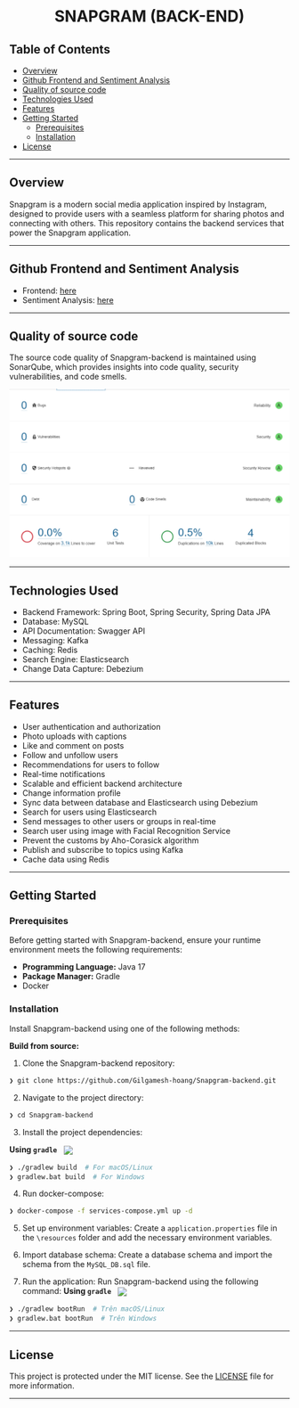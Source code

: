 <div align="center" >
<h1>SNAPGRAM (BACK-END)</h1>
</div>

##  Table of Contents

- [Overview](#overview)
- [Github Frontend and Sentiment Analysis](#github-backend-and-sentiments-analysis)
- [Quality of source code](#quality-of-source-code)
- [Technologies Used](#technologies-used)
- [Features](#features)
- [Getting Started](#getting-started)
   - [ Prerequisites](#prerequisites)
   - [ Installation](#installation)
- [License](#license)

---

##  Overview

Snapgram is a modern social media application inspired by Instagram, designed to provide users with a seamless platform for sharing photos and connecting with others. This repository contains the backend services that power the Snapgram application.

---

##  Github Frontend and Sentiment Analysis

* Frontend: [here](https://github.com/Gilgamesh-hoang/Snapgram-frontend.git)
* Sentiment Analysis: [here](https://github.com/Gilgamesh-hoang/Sentiment-Analysis-Comments.git)

---

##  Quality of source code

[//]: # (SonarQube quality)
The source code quality of Snapgram-backend is maintained using SonarQube, which provides insights into code quality, security vulnerabilities, and code smells.

![SonarQube](/src/main/resources/templates/images/sonar-qube.png)


---

## Technologies Used
* Backend Framework: Spring Boot, Spring Security, Spring Data JPA
* Database: MySQL
* API Documentation: Swagger API
* Messaging: Kafka
* Caching: Redis
* Search Engine: Elasticsearch
* Change Data Capture: Debezium
---

##  Features

* User authentication and authorization
* Photo uploads with captions
* Like and comment on posts
* Follow and unfollow users
* Recommendations for users to follow
* Real-time notifications
* Scalable and efficient backend architecture
* Change information profile
* Sync data between database and Elasticsearch using Debezium
* Search for users using Elasticsearch
* Send messages to other users or groups in real-time
* Search user using image with Facial Recognition Service
* Prevent the customs by Aho-Corasick algorithm
* Publish and subscribe to topics using Kafka
* Cache data using Redis


---

##  Getting Started

###  Prerequisites

Before getting started with Snapgram-backend, ensure your runtime environment meets the following requirements:

- **Programming Language:** Java 17
- **Package Manager:** Gradle
- Docker


###  Installation

Install Snapgram-backend using one of the following methods:

**Build from source:**

1. Clone the Snapgram-backend repository:
```sh
❯ git clone https://github.com/Gilgamesh-hoang/Snapgram-backend.git
```

2. Navigate to the project directory:
```sh
❯ cd Snapgram-backend
```

3. Install the project dependencies:


**Using `gradle`** &nbsp; [<img align="center" src="https://img.shields.io/badge/Gradle-02303A.svg?style={badge_style}&logo=gradle&logoColor=white" />](https://gradle.org/)

```sh
❯ ./gradlew build  # For macOS/Linux
❯ gradlew.bat build  # For Windows

```

4. Run docker-compose:
```sh
❯ docker-compose -f services-compose.yml up -d
```

5. Set up environment variables:
Create a `application.properties` file in the `\resources` folder and add the necessary environment variables.


6. Import database schema:
Create a database schema and import the schema from the `MySQL_DB.sql` file.


7. Run the application:
Run Snapgram-backend using the following command:
**Using `gradle`** &nbsp; [<img align="center" src="https://img.shields.io/badge/Gradle-02303A.svg?style={badge_style}&logo=gradle&logoColor=white" />](https://gradle.org/)

```sh
❯ ./gradlew bootRun  # Trên macOS/Linux
❯ gradlew.bat bootRun  # Trên Windows
```

---

##  License

This project is protected under the MIT license. See the [LICENSE](https://choosealicense.com/licenses/) file for more information.

---
